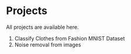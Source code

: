 # Projects
All projects are available here. 
1. Classify Clothes from Fashion MNIST Dataset
2. Noise removal from images
